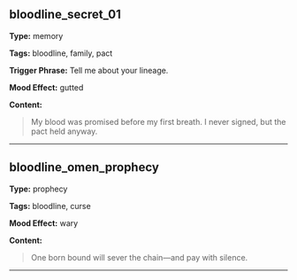## bloodline_secret_01
**Type:** memory

**Tags:** bloodline, family, pact

**Trigger Phrase:** Tell me about your lineage.

**Mood Effect:** gutted

**Content:**
> My blood was promised before my first breath. I never signed, but the pact held anyway.

---

## bloodline_omen_prophecy
**Type:** prophecy

**Tags:** bloodline, curse

**Mood Effect:** wary

**Content:**
> One born bound will sever the chain—and pay with silence.

---

